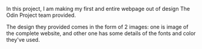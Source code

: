 In this project, I am making my first and entire webpage out of design The Odin Project team provided.

The design they provided comes in the form of 2 images: one is image of the complete website, and other one has some details of the fonts and color they've used.
